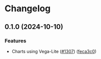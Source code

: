 # Changelog

## 0.1.0 (2024-10-10)


### Features

* Charts using Vega-Lite ([#1307](https://github.com/EOX-A/EOxElements/issues/1307)) ([feca3c0](https://github.com/EOX-A/EOxElements/commit/feca3c041966d743a18d2a590d13f512baaa356e))
